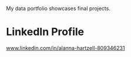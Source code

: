 My data portfolio showcases final projects. 

# LinkedIn Profile
www.linkedin.com/in/alanna-hartzell-809346231
